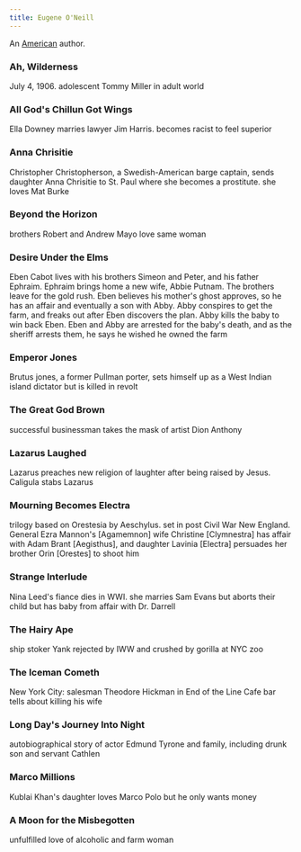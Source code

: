 ```yaml
---
title: Eugene O'Neill
---
```


An [American](../index.html) author.

### Ah, Wilderness

July 4, 1906. adolescent Tommy Miller in adult world

### All God's Chillun Got Wings

Ella Downey marries lawyer Jim Harris. becomes racist to feel superior

### Anna Chrisitie

Christopher Christopherson, a Swedish-American barge captain, sends daughter Anna Chrisitie to St. Paul where she becomes a prostitute. she loves Mat Burke

### Beyond the Horizon

brothers Robert and Andrew Mayo love same woman

### Desire Under the Elms

Eben Cabot lives with his brothers Simeon and Peter, and his father Ephraim. Ephraim brings home a new wife, Abbie Putnam. The brothers leave for the gold rush. Eben believes his mother's ghost approves, so he has an affair and eventually a son with Abby. Abby conspires to get the farm, and freaks out after Eben discovers the plan. Abby kills the baby to win back Eben. Eben and Abby are arrested for the baby's death, and as the sheriff arrests them, he says he wished he owned the farm

### Emperor Jones

Brutus jones, a former Pullman porter, sets himself up as a West Indian island dictator but is killed in revolt

### The Great God Brown

successful businessman takes the mask of artist Dion Anthony

### Lazarus Laughed

Lazarus preaches new religion of laughter after being raised by Jesus. Caligula stabs Lazarus

### Mourning Becomes Electra

trilogy based on Orestesia by Aeschylus. set in post Civil War New England. General Ezra Mannon's [Agamemnon] wife Christine [Clymnestra] has affair with Adam Brant [Aegisthus], and daughter Lavinia [Electra] persuades her brother Orin [Orestes] to shoot him

### Strange Interlude

Nina Leed's fiance dies in WWI. she marries Sam Evans but aborts their child but has baby from affair with Dr. Darrell

### The Hairy Ape

ship stoker Yank rejected by IWW and crushed by gorilla at NYC zoo

### The Iceman Cometh

New York City: salesman Theodore Hickman in End of the Line Cafe bar tells about killing his wife

### Long Day's Journey Into Night

autobiographical story of actor Edmund Tyrone and family, including drunk son and servant Cathlen

### Marco Millions

Kublai Khan's daughter loves Marco Polo but he only wants money

### A Moon for the Misbegotten

unfulfilled love of alcoholic and farm woman
